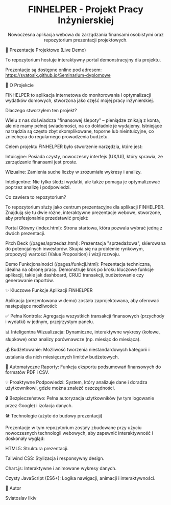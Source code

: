 <h1 align="center">FINHELPER - Projekt Pracy Inżynierskiej</h1>

<p align="center">
Nowoczesna aplikacja webowa do zarządzania finansami osobistymi oraz repozytorium prezentacji projektowych.
</p>

🚀 Prezentacje Projektowe (Live Demo)

To repozytorium hostuje interaktywny portal demonstracyjny dla projektu.

Prezentacje są dostępne online pod adresem: https://svatosik.github.io/Seminarium-dyplomowe

🎯 O Projekcie

FINHELPER to aplikacja internetowa do monitorowania i optymalizacji wydatków domowych, stworzona jako część mojej pracy inżynierskiej.

Dlaczego stworzyłem ten projekt?

Wielu z nas doświadcza "finansowej ślepoty" – pieniądze znikają z konta, ale nie mamy pełnej świadomości, na co dokładnie je wydajemy. Istniejące narzędzia są często zbyt skomplikowane, toporne lub nieintuicyjne, co zniechęca do regularnego prowadzenia budżetu.

Celem projektu FINHELPER było stworzenie narzędzia, które jest:

Intuicyjne: Posiada czysty, nowoczesny interfejs (UX/UI), który sprawia, że zarządzanie finansami jest proste.

Wizualne: Zamienia suche liczby w zrozumiałe wykresy i analizy.

Inteligentne: Nie tylko śledzi wydatki, ale także pomaga je optymalizować poprzez analizę i podpowiedzi.

Co zawiera to repozytorium?

To repozytorium służy jako centrum prezentacyjne dla aplikacji FINHELPER. Znajdują się tu dwie różne, interaktywne prezentacje webowe, stworzone, aby profesjonalnie przedstawić projekt:

Portal Główny (index.html): Strona startowa, która pozwala wybrać jedną z dwóch prezentacji.

Pitch Deck (/pages/sprzedaz.html): Prezentacja "sprzedażowa", skierowana do potencjalnych inwestorów. Skupia się na problemie rynkowym, propozycji wartości (Value Proposition) i wizji rozwoju.

Demo Funkcjonalności (/pages/funkcji.html): Prezentacja techniczna, idealna na obronę pracy. Demonstruje krok po kroku kluczowe funkcje aplikacji, takie jak dashboard, CRUD transakcji, budżetowanie czy generowanie raportów.

✨ Kluczowe Funkcje Aplikacji FINHELPER

Aplikacja (prezentowana w demo) została zaprojektowana, aby oferować następujące możliwości:

✅ Pełna Kontrola: Agregacja wszystkich transakcji finansowych (przychody i wydatki) w jednym, przejrzystym panelu.

📊 Inteligentna Wizualizacja: Dynamiczne, interaktywne wykresy (kołowe, słupkowe) oraz analizy porównawcze (np. miesiąc do miesiąca).

💰 Budżetowanie: Możliwość tworzenia niestandardowych kategorii i ustalania dla nich miesięcznych limitów budżetowych.

📄 Automatyczne Raporty: Funkcja eksportu podsumowań finansowych do formatów PDF i CSV.

💡 Proaktywne Podpowiedzi: System, który analizuje dane i doradza użytkownikowi, gdzie można znaleźć oszczędności.

🔒 Bezpieczeństwo: Pełna autoryzacja użytkowników (w tym logowanie przez Google) i izolacja danych.

🛠️ Technologie (użyte do budowy prezentacji)

Prezentacje w tym repozytorium zostały zbudowane przy użyciu nowoczesnych technologii webowych, aby zapewnić interaktywność i doskonały wygląd:

HTML5: Struktura prezentacji.

Tailwind CSS: Stylizacja i responsywny design.

Chart.js: Interaktywne i animowane wykresy danych.

Czysty JavaScript (ES6+): Logika nawigacji, animacji i interaktywności.

👤 Autor

Sviatoslav Ilkiv